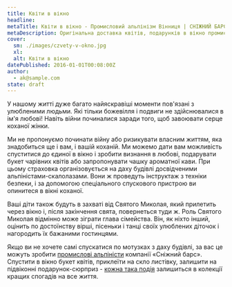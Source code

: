 ```yaml
---
title: Квіти в вікно
headline: 
metaTitle: Квіти в вікно - Промисловий альпінізм Вінниця | СНІЖНИЙ БАРС
metaDescription: Оригінальна доставка квітів, подарунків в вікно промисловими альпіністами в Вінниці ☎ +38 (097) 970-53-76 від компанії Сніжний Барс
cover:
  sm: ./images/czvety-v-okno.jpg
  xl: 
  alt: Квіти в вікно
datePublished: 2016-01-01T00:08:00Z
author:
  - ak@sample.com
state: draft
---
```

У нашому житті дуже багато найяскравіші моменти пов'язані з улюбленими людьми. Які тільки божевілля і подвиги не здійснювалися в ім'я любові! Навіть війни починалися заради того, щоб завоювати серце коханої жінки.

Ми не пропонуємо починати війну або ризикувати власним життям, яка знадобиться ще і вам, і вашій коханій. Ми можемо дати вам можливість спуститися до єдиної в вікно і зробити визнання в любові, подарувати букет чарівних квітів або запропонувати чашку ароматної кави. При цьому страховка організовується на даху будівлі досвідченими альпіністами-скалолазами. Вони ж проведуть інструктаж з техніки безпеки, і за допомогою спеціального спускового пристрою ви опинитеся в вікні коханої.

Ваші діти також будуть в захваті від Святого Миколая, який прилетить через вікно і, після закінчення свята, повернеться туди ж. Роль Святого Миколая відмінно може зіграти глава сімейства. Він, як ніхто інший, оцінить по достоїнству вірші, пісеньки і танці своїх улюблених діточок і нагородить їх бажаними гостинцями.

Якщо ви не хочете самі спускатися по мотузках з даху будівлі, за вас це можуть зробити [промислові альпіністи](/blog/promyshlennyi-alpinizm/ "Послуги досвідчених промислових альпіністів за доступною ціною") компанії «Сніжний барс». Спустити в вікно букет квітів, приклеїти на скло листівку, залишити на підвіконні подарунок-сюрприз - [кожна така подія](/blog/podarok-v-okno/ "Ми знаємо як привітати і здивувати оригінально!") залишиться в колекції кращих спогадів на все життя.
